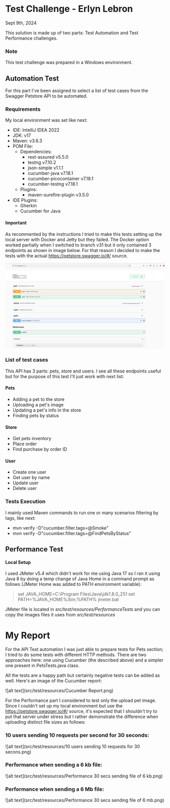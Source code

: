 # Test Challenge - Erlyn Lebron 

 Sept 9th, 2024
 
This solution is made up of two parts: Test Automation and Test Performance challenges. 

### Note
This test challenge was prepared in a Windows environment. 

## Automation Test

For this part I've been assigned to select a list of test cases from the Swagger Petstore API to be automated.

### Requirements

My local environment was set like next: 
* IDE: IntelliJ IDEA 2022
* JDK: v17
* Maven: v3.6.3
* POM File: 
  * Dependencies: 
    * rest-assured v5.5.0
    * testng v7.10.2
    * json-simple v1.1.1
    * cucumber-java v7.18.1
    * cucumber-picocontainer v7.18.1
    * cucumber-testng v7.18.1
  * Plugins: 
    * maven-surefire-plugin v3.5.0
* IDE Plugins: 
  * Gherkin
  * Cucumber for Java


#### Important
As recommented by the instructions I tried to make this tests setting up the local server with Docker and Jetty but they failed. The Docker option worked partially when I switched to branch v31 but it only contained 3 endpoints as shown in image below. For that reason I decided to make the tests with the actual https://petstore.swagger.io/#/ source. 

![alt text](src/test/resources/Issue-Petstore-missing-endpoints.png)

### List of test cases 

This API has 3 parts: pets, store and users. I see all these endpoints useful but for the purpose of this test I'll just work with next list: 

#### Pets
* Adding a pet to the store
* Uploading a pet's image
* Updating a pet's info in the store
* Finding pets by status

#### Store 
* Get pets inventory
* Place order
* Find purchase by order ID

#### User
* Create one user
* Get user by name
* Update user
* Delete user

### Tests Execution

I mainly used Maven commands to run one or many scenarios filtering by tags, like next: 

* mvn verify -D"cucumber.filter.tags=@Smoke"
* mvn verify -D"cucumber.filter.tags=@FindPetsByStatus"


## Performance Test

#### Local Setup 

I used JMeter v5.4 which didn't work for me using Java 17 so I ran it using Java 8 by doing a temp change of Java Home in a command prompt as follows (JMeter Home was added to PATH environment variable): 

> set JAVA_HOME=C:\Program Files\Java\jdk1.8.0_251
> set PATH=%JAVA_HOME%/bin;%PATH%
> jmeter.bat
 
 JMeter file is located in *src/test/resources/PerformanceTests* and you can copy the images files it uses from *src/test/resources*

# My Report

For the API Test automation I was just able to prepare tests for Pets section; I tried to do some tests with different HTTP methods. There are two approaches here: one using Cucumber (the described above) and a simpler one present in PetsTests.java class.

All the tests are a happy path but certainly negative tests can be added as well. Here's an image of the Cucumber report: 

![alt text](src/test/resources/Cucumber Report.png)

For the Performance part I considered to test only the upload pet image. 
Since I couldn't set up my local environment but use the  https://petstore.swagger.io/#/ source, it's expected that I shouldn't try to put that server under stress but I rather demonstrate the difference when uploading distinct file sizes as follows: 

### 10 users sending 10 requests per second for 30 seconds: 
![alt text](src/test/resources/10 users sending 10 requests for 30 secons.png)

### Performance when sending a 6 kb file:
![alt text](src/test/resources/Performance 30 secs sending file of 6 kb.png)

### Performance when sending a 6 Mb file:
![alt text](src/test/resources/Performance 30 secs sending file of 6 mb.png)


